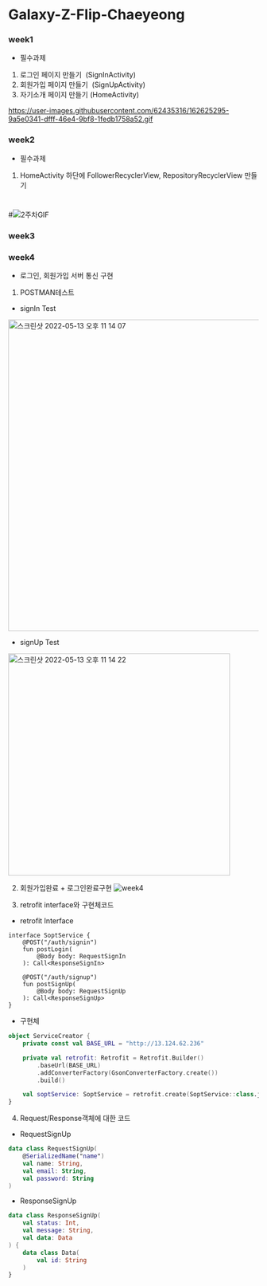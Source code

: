 # Galaxy-Z-Flip-Chaeyeong

### week1

- 필수과제

1. 로그인 페이지 만들기  (SignInActivity)
2. 회원가입 페이지 만들기  (SignUpActivity)
3. 자기소개 페이지 만들기 (HomeActivity)

https://user-images.githubusercontent.com/62435316/162625295-9a5e0341-dfff-46e4-9bf8-1fedb1758a52.gif

### week2

- 필수과제

1. HomeActivity 하단에 FollowerRecyclerView, RepositoryRecyclerView 만들기  
  
    #
#![2주차GIF](https://user-images.githubusercontent.com/62435316/164386240-31e7fb6c-c328-4eb2-a7fe-732eba526938.gif)

### week3



### week4

- 로그인, 회원가입 서버 통신 구현

1. POSTMAN테스트

- signIn Test
<img width="625" alt="스크린샷 2022-05-13 오후 11 14 07" src="https://user-images.githubusercontent.com/62435316/168303206-ee75ecbd-200a-476b-a779-ee5c00d8baba.png">

- signUp Test
<img width="446" alt="스크린샷 2022-05-13 오후 11 14 22" src="https://user-images.githubusercontent.com/62435316/168303244-101a3674-a5ad-4e54-93b5-7042783ae7a7.png">

2. 회원가입완료 + 로그인완료구현
![week4](https://user-images.githubusercontent.com/62435316/168303635-d540ac32-23c5-4839-9b76-4dac35c50844.gif)


3. retrofit interface와 구현체코드

- retrofit Interface
```kotiln
interface SoptService {
    @POST("/auth/signin")
    fun postLogin(
        @Body body: RequestSignIn
    ): Call<ResponseSignIn>

    @POST("/auth/signup")
    fun postSignUp(
        @Body body: RequestSignUp
    ): Call<ResponseSignUp>
}
```
- 구현체
```kotlin
object ServiceCreator {
    private const val BASE_URL = "http://13.124.62.236"

    private val retrofit: Retrofit = Retrofit.Builder()
        .baseUrl(BASE_URL)
        .addConverterFactory(GsonConverterFactory.create())
        .build()

    val soptService: SoptService = retrofit.create(SoptService::class.java)
}
```

4. Request/Response객체에 대한 코드 

- RequestSignUp
```kotlin
data class RequestSignUp(
    @SerializedName("name")
    val name: String,
    val email: String,
    val password: String
)
```

- ResponseSignUp
```kotlin
data class ResponseSignUp(
    val status: Int,
    val message: String,
    val data: Data
) {
    data class Data(
        val id: String
    )
}
```
